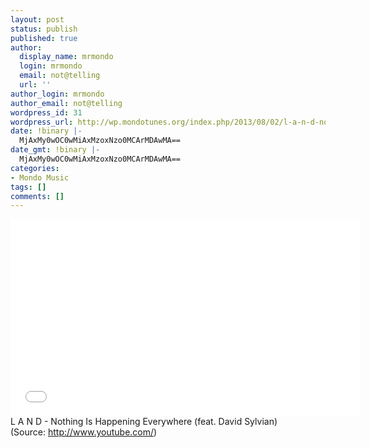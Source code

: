 ```yaml
---
layout: post
status: publish
published: true
author:
  display_name: mrmondo
  login: mrmondo
  email: not@telling
  url: ''
author_login: mrmondo
author_email: not@telling
wordpress_id: 31
wordpress_url: http://wp.mondotunes.org/index.php/2013/08/02/l-a-n-d-nothing-is-happening-everywhere-feat/
date: !binary |-
  MjAxMy0wOC0wMiAxMzoxNzo0MCArMDAwMA==
date_gmt: !binary |-
  MjAxMy0wOC0wMiAxMzoxNzo0MCArMDAwMA==
categories:
- Mondo Music
tags: []
comments: []
---
```

<iframe width="560" height="315" src="//www.youtube.com/embed/uk8sdu794qs" frameborder="0"> </iframe>
L A N D - Nothing Is Happening Everywhere (feat. David Sylvian)
<div class="attribution">(<span>Source:</span> <a href="http://www.youtube.com/">http://www.youtube.com/</a>)</div>
